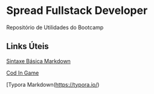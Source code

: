 # Spread Fullstack Developer
Repositório de Utilidades do Bootcamp

## Links Úteis
[Sintaxe Básica Markdown](https://www.markdownguide.org/)

[Cod In Game](https://www.codingame.com/)

[Typora Markdown(https://typora.io/)
